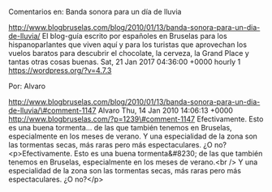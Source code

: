 Comentarios en: Banda sonora para un día de lluvia

http://www.blogbruselas.com/blog/2010/01/13/banda-sonora-para-un-dia-de-lluvia/
El blog-guía escrito por españoles en Bruselas para los hispanoparlantes
que viven aquí y para los turistas que aprovechan los vuelos baratos
para descubrir el chocolate, la cerveza, la Grand Place y tantas otras
cosas buenas. Sat, 21 Jan 2017 04:36:00 +0000 hourly 1
https://wordpress.org/?v=4.7.3

Por: Alvaro

http://www.blogbruselas.com/blog/2010/01/13/banda-sonora-para-un-dia-de-lluvia/\#comment-1147
Alvaro Thu, 14 Jan 2010 14:06:13 +0000
http://www.blogbruselas.com/?p=1239\#comment-1147 Efectivamente. Esto es
una buena tormenta\... de las que también tenemos en Bruselas,
especialmente en los meses de verano. Y una especialidad de la zona son
las tormentas secas, más raras pero más espectaculares. ¿O no?
\<p\>Efectivamente. Esto es una buena tormenta&\#8230; de las que
también tenemos en Bruselas, especialmente en los meses de verano.\<br
/\> Y una especialidad de la zona son las tormentas secas, más raras
pero más espectaculares. ¿O no?\</p\>
